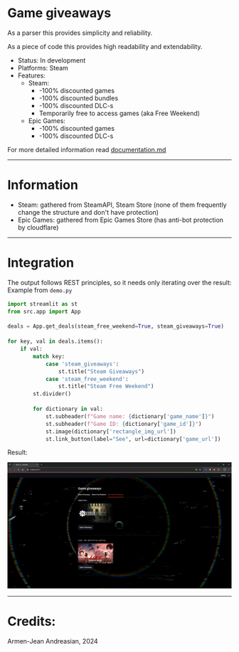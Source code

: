 # Game giveaways 

As a parser this provides simplicity and reliability.

As a piece of code this provides high readability and extendability. 

- Status: In development
- Platforms: Steam
- Features: 
  - Steam:
    - -100% discounted games
    - -100% discounted bundles 
    - -100% discounted DLC-s
    - Temporarily free to access games (aka Free Weekend)
  - Epic Games:
    - -100% discounted games
    - -100% discounted DLC-s

For more detailed information read [documentation.md](docs/documentation.md)

---
# Information

- Steam: gathered from SteamAPI, Steam Store (none of them frequently change the structure and don't have protection)
- Epic Games: gathered from Epic Games Store (has anti-bot protection by cloudflare)

---
# Integration

The output follows REST principles, so it needs only iterating over the result:
Example from `demo.py`

```python
import streamlit as st
from src.app import App

deals = App.get_deals(steam_free_weekend=True, steam_giveaways=True)

for key, val in deals.items():
    if val:
        match key:
            case 'steam_giveaways':
                st.title("Steam Giveaways")
            case 'steam_free_weekend':
                st.title("Steam Free Weekend")
        st.divider()

        for dictionary in val:
            st.subheader(f"Game name: {dictionary['game_name']}")
            st.subheader(f"Game ID: {dictionary['game_id']}")
            st.image(dictionary['rectangle_img_url'])
            st.link_button(label="See", url=dictionary['game_url'])
```

Result:

![img.png](github%2Fimg.png)

---

# Credits:

Armen-Jean Andreasian, 2024